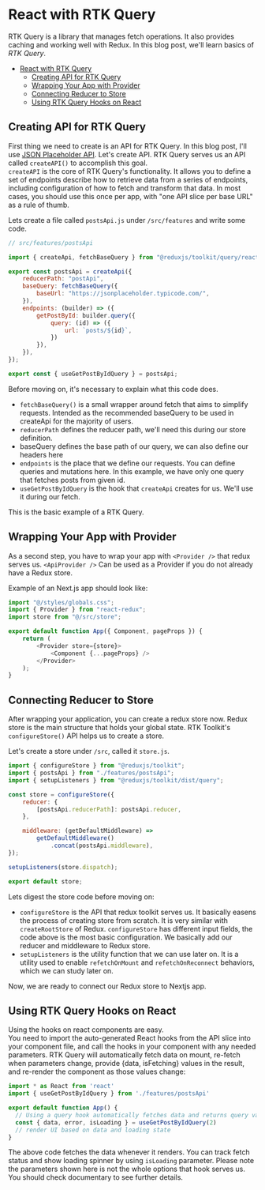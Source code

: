 # React with RTK Query

RTK Query is a library that manages fetch operations. It also provides caching and working well with Redux. In this blog post, we'll learn basics of *RTK Query*.

- [React with RTK Query](#react-with-rtk-query)
  - [Creating API for RTK Query](#creating-api-for-rtk-query)
  - [Wrapping Your App with Provider](#wrapping-your-app-with-provider)
  - [Connecting Reducer to Store](#connecting-reducer-to-store)
  - [Using RTK Query Hooks on React](#using-rtk-query-hooks-on-react)


## Creating API for RTK Query

First thing we need to create is an API for RTK Query. In this blog post, I'll use [JSON Placeholder API]("https://jsonplaceholder.typicode.com/"). Let's create API. RTK Query serves us an API called `createAPI()` to accomplish this goal.\
`createAPI` is the core of RTK Query's functionality. It allows you to define a set of endpoints describe how to retrieve data from a series of endpoints, including configuration of how to fetch and transform that data. In most cases, you should use this once per app, with "one API slice per base URL" as a rule of thumb.

Lets create a file called `postsApi.js` under `/src/features` and write some code.

```js
// src/features/postsApi

import { createApi, fetchBaseQuery } from "@reduxjs/toolkit/query/react";

export const postsApi = createApi({
    reducerPath: "postApi",
    baseQuery: fetchBaseQuery({
        baseUrl: "https://jsonplaceholder.typicode.com/",
    }),
    endpoints: (builder) => ({
        getPostById: builder.query({
            query: (id) => ({
                url: `posts/${id}`,
            })
        }),
    }),
});

export const { useGetPostByIdQuery } = postsApi;


```

Before moving on, it's necessary to explain what this code does.

-   `fetchBaseQuery()` is a small wrapper around fetch that aims to simplify requests. Intended as the recommended baseQuery to be used in createApi for the majority of users.
-   `reducerPath` defines the reducer path, we'll need this during our store definition.
-   baseQuery defines the base path of our query, we can also define our headers here
-   `endpoints` is the place that we define our requests. You can define queries and mutations here. In this example, we have only one query that fetches posts from given id.
-   `useGetPostByIdQuery` is the hook that `createApi` creates for us. We'll use it during our fetch.

This is the basic example of a RTK Query.

## Wrapping Your App with Provider

As a second step, you have to wrap your app with ```<Provider />``` that redux serves us. `<ApiProvider />` Can be used as a Provider if you do not already have a Redux store.

Example of an Next.js app should look like:

```js
import "@/styles/globals.css";
import { Provider } from "react-redux";
import store from "@/src/store";

export default function App({ Component, pageProps }) {
    return (
        <Provider store={store}>
            <Component {...pageProps} />
        </Provider>
    );
}
```

## Connecting Reducer to Store

After wrapping your application, you can create a redux store now. Redux store is the main structure that holds your global state. RTK Toolkit's `configureStore()` API helps us to create a store.

Let's create a store under `/src`, called it `store.js`.

```js
import { configureStore } from "@reduxjs/toolkit";
import { postsApi } from "./features/postsApi";
import { setupListeners } from "@reduxjs/toolkit/dist/query";

const store = configureStore({
    reducer: {
        [postsApi.reducerPath]: postsApi.reducer,
    },

    middleware: (getDefaultMiddleware) =>
        getDefaultMiddleware()
            .concat(postsApi.middleware),
});

setupListeners(store.dispatch);

export default store;
```

Lets digest the store code before moving on:

-   `configureStore` is the API that redux toolkit serves us. It basically easens the process of creating store from scratch. It is very similar with `createRootStore` of Redux. `configureStore` has different input fields, the code above is the most basic configuration. We basically add our reducer and middleware to Redux store.
-   `setupListeners` is the utility function that we can use later on. It is a utility used to enable `refetchOnMount` and `refetchOnReconnect` behaviors, which we can study later on.


Now, we are ready to connect our Redux store to Nextjs app.

## Using RTK Query Hooks on React

Using the hooks on react components are easy. \
You need to import the auto-generated React hooks from the API slice into your component file, and call the hooks in your component with any needed parameters. RTK Query will automatically fetch data on mount, re-fetch when parameters change, provide {data, isFetching} values in the result, and re-render the component as those values change:

```jsx
import * as React from 'react'
import { useGetPostByIdQuery } from './features/postsApi'

export default function App() {
  // Using a query hook automatically fetches data and returns query values
  const { data, error, isLoading } = useGetPostByIdQuery(2)
  // render UI based on data and loading state
}

```

The above code fetches the data whenever it renders. You can track fetch status and show loading spinner by using `isLoading` parameter. Please note the parameters shown here is not the whole options that hook serves us. You should check documentary to see further details.


